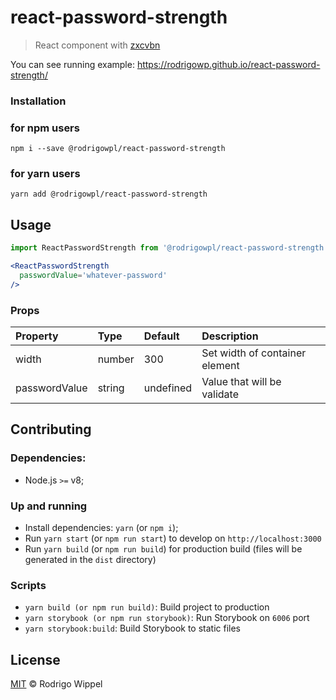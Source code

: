 # react-password-strength

> React component with [zxcvbn](https://github.com/dropbox/zxcvbn)

You can see running example: https://rodrigowp.github.io/react-password-strength/

### Installation

### for npm users
```console
npm i --save @rodrigowpl/react-password-strength
```

### for yarn users
```console
yarn add @rodrigowpl/react-password-strength
```

## Usage

```jsx
import ReactPasswordStrength from '@rodrigowpl/react-password-strength'

<ReactPasswordStrength
  passwordValue='whatever-password'
/>
```

### Props

| Property | Type | Default | Description |
|:---|:---|:---|:---|
| width | number | 300 | Set width of container element
| passwordValue | string | undefined | Value that will be validate

## Contributing

### Dependencies:

- Node.js `>=` v8;

### Up and running

- Install dependencies: `yarn` (or `npm i`);
- Run `yarn start` (or `npm run start`) to develop on `http://localhost:3000`
- Run `yarn build` (or `npm run build`) for production build (files will be generated in the `dist` directory)

### Scripts

- `yarn build (or npm run build)`: Build project to production
- `yarn storybook (or npm run storybook)`: Run Storybook on `6006` port
- `yarn storybook:build`: Build Storybook to static files

## License

[MIT](https://github.com/RodrigoWP/licenses/blob/master/LICENSE) &copy; Rodrigo Wippel
